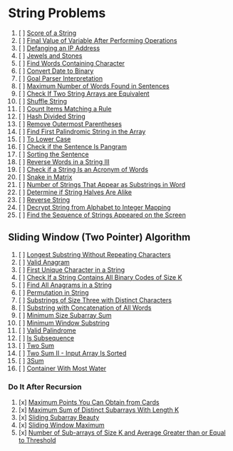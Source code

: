 # String Problems

01. [ ] [Score of a String](https://leetcode.com/problems/score-of-a-string/)
02. [ ] [Final Value of Variable After Performing Operations](https://leetcode.com/problems/final-value-of-variable-after-performing-operations/)
03. [ ] [Defanging an IP Address](https://leetcode.com/problems/defanging-an-ip-address/)
04. [ ] [Jewels and Stones](https://leetcode.com/problems/jewels-and-stones/)
05. [ ] [Find Words Containing Character](https://leetcode.com/problems/find-words-containing-character/)
06. [ ] [Convert Date to Binary](https://leetcode.com/problems/convert-date-to-binary/)
07. [ ] [Goal Parser Interpretation](https://leetcode.com/problems/goal-parser-interpretation/)
08. [ ] [Maximum Number of Words Found in Sentences](https://leetcode.com/problems/maximum-number-of-words-found-in-sentences/)
09. [ ] [Check If Two String Arrays are Equivalent](https://leetcode.com/problems/check-if-two-string-arrays-are-equivalent/)
10. [ ] [Shuffle String](https://leetcode.com/problems/shuffle-string/)
11. [ ] [Count Items Matching a Rule](https://leetcode.com/problems/count-items-matching-a-rule/)
12. [ ] [Hash Divided String](https://leetcode.com/problems/hash-divided-string/)
13. [ ] [Remove Outermost Parentheses](https://leetcode.com/problems/remove-outermost-parentheses/)
14. [ ] [Find First Palindromic String in the Array](https://leetcode.com/problems/find-first-palindromic-string-in-the-array/)
15. [ ] [To Lower Case](https://leetcode.com/problems/to-lower-case/)
16. [ ] [Check if the Sentence Is Pangram](https://leetcode.com/problems/check-if-the-sentence-is-pangram/)
17. [ ] [Sorting the Sentence](https://leetcode.com/problems/sorting-the-sentence/)
18. [ ] [Reverse Words in a String III](https://leetcode.com/problems/reverse-words-in-a-string-iii/)
19. [ ] [Check if a String Is an Acronym of Words](https://leetcode.com/problems/check-if-a-string-is-an-acronym-of-words/)
20. [ ] [Snake in Matrix](https://leetcode.com/problems/snake-in-matrix/)
21. [ ] [Number of Strings That Appear as Substrings in Word](https://leetcode.com/problems/number-of-strings-that-appear-as-substrings-in-word/)
22. [ ] [Determine if String Halves Are Alike](https://leetcode.com/problems/determine-if-string-halves-are-alike/)
23. [ ] [Reverse String](https://leetcode.com/problems/reverse-string/)
24. [ ] [Decrypt String from Alphabet to Integer Mapping](https://leetcode.com/problems/decrypt-string-from-alphabet-to-integer-mapping/)
25. [ ] [Find the Sequence of Strings Appeared on the Screen](https://leetcode.com/problems/find-the-sequence-of-strings-appeared-on-the-screen/)


## Sliding Window (Two Pointer) Algorithm


01. [ ] [Longest Substring Without Repeating Characters](https://leetcode.com/problems/longest-substring-without-repeating-characters/)
02. [ ] [Valid Anagram](https://leetcode.com/problems/valid-anagram/description/)
03. [ ] [First Unique Character in a String](https://leetcode.com/problems/first-unique-character-in-a-string/)
04. [ ] [Check If a String Contains All Binary Codes of Size K](https://leetcode.com/problems/check-if-a-string-contains-all-binary-codes-of-size-k/)
05. [ ] [Find All Anagrams in a String](https://leetcode.com/problems/find-all-anagrams-in-a-string/)
06. [ ] [Permutation in String](https://leetcode.com/problems/permutation-in-string/)
07. [ ] [Substrings of Size Three with Distinct Characters](https://leetcode.com/problems/substrings-of-size-three-with-distinct-characters/)
07. [ ] [Substring with Concatenation of All Words](https://leetcode.com/problems/substring-with-concatenation-of-all-words/)
08. [ ] [Minimum Size Subarray Sum](https://leetcode.com/problems/minimum-size-subarray-sum/)
09. [ ] [Minimum Window Substring](https://leetcode.com/problems/minimum-window-substring/)
10. [ ] [Valid Palindrome](https://leetcode.com/problems/valid-palindrome/)
11. [ ] [Is Subsequence](https://leetcode.com/problems/is-subsequence/)
12. [ ] [Two Sum](https://leetcode.com/problems/two-sum/)
13. [ ] [Two Sum II - Input Array Is Sorted](https://leetcode.com/problems/two-sum-ii-input-array-is-sorted/)
14. [ ] [3Sum](https://leetcode.com/problems/3sum/description/)
15. [ ] [Container With Most Water](https://leetcode.com/problems/container-with-most-water/)


### Do It After Recursion

01. [x] [Maximum Points You Can Obtain from Cards](https://leetcode.com/problems/maximum-points-you-can-obtain-from-cards/)
02. [x] [Maximum Sum of Distinct Subarrays With Length K](https://leetcode.com/problems/maximum-sum-of-distinct-subarrays-with-length-k/)
03. [x] [Sliding Subarray Beauty](https://leetcode.com/problems/sliding-subarray-beauty/)
04. [x] [Sliding Window Maximum](https://leetcode.com/problems/sliding-window-maximum/)
05. [x] [Number of Sub-arrays of Size K and Average Greater than or Equal to Threshold](https://leetcode.com/problems/number-of-sub-arrays-of-size-k-and-average-greater-than-or-equal-to-threshold/)
